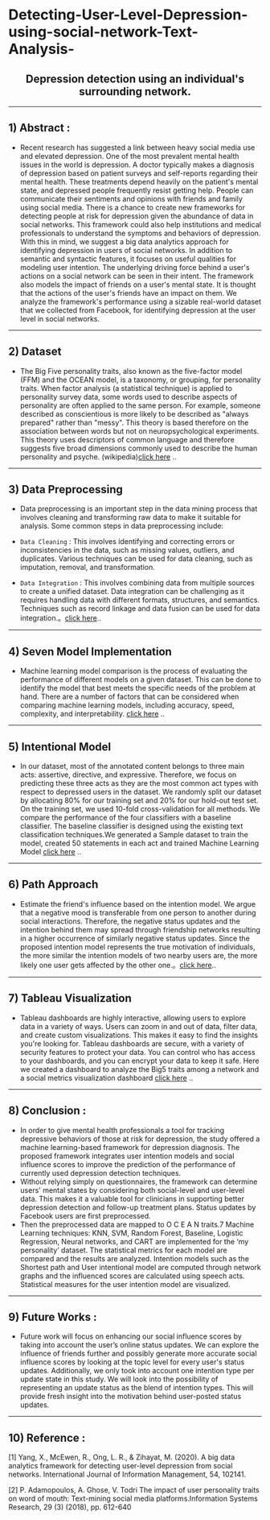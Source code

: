 # Detecting-User-Level-Depression-using-social-network-Text-Analysis-



## <center>  Depression detection using an individual's surrounding network.

<hr>



## 1) Abstract :

  * Recent research has suggested a link between heavy social media use and elevated depression. One of the most prevalent mental health issues in the world is depression. A doctor typically makes a diagnosis of depression based on patient surveys and self-reports regarding their mental health. These treatments depend heavily on the patient's mental state, and depressed people frequently resist getting help. People can communicate their sentiments and opinions with friends and family using social media. There is a chance to create new frameworks for detecting people at risk for depression given the abundance of data in social networks. This framework could also help institutions and medical professionals to understand the symptoms and behaviors of depression. With this in mind, we suggest a big data analytics approach for identifying depression in users of social networks. In addition to semantic and syntactic features, it focuses on useful qualities for modeling user intention. The underlying driving force behind a user's actions on a social network can be seen in their intent. The framework also models the impact of friends on a user's mental state. It is thought that the actions of the user's friends have an impact on them. We analyze the framework's performance using a sizable real-world dataset that we collected from Facebook, for identifying depression at the user level in social networks.

<hr>


## 2) Dataset  

  * The Big Five personality traits, also known as the five-factor model (FFM) and the OCEAN model, is a taxonomy, or grouping, for personality traits. When factor analysis (a statistical technique) is applied to personality survey data, some words used to describe aspects of personality are often applied to the same person. For example, someone described as conscientious is more likely to be described as "always prepared" rather than "messy". This theory is based therefore on the association between words but not on neuropsychological experiments. This theory uses descriptors of common language and therefore suggests five broad dimensions commonly used to describe the human personality and psyche. (wikipedia)[click here](1.Dataset) ..

<hr>

## 3) Data Preprocessing 

 * Data preprocessing is an important step in the data mining process that involves cleaning and transforming raw data to make it suitable for analysis. Some common steps in data preprocessing include:

 * `Data Cleaning` : This involves identifying and correcting errors or inconsistencies in the data, such as missing values, outliers, and duplicates. Various techniques can be used for data cleaning, such as imputation, removal, and transformation.

 * `Data Integration` : This involves combining data from multiple sources to create a unified dataset. Data integration can be challenging as it requires handling data with different formats, structures, and semantics. Techniques such as record linkage and data fusion can be used for data integration.。[click here](2.Data_Preprocessing)..

<hr>

## 4) Seven Model Implementation

 * Machine learning model comparison is the process of evaluating the performance of different models on a given dataset. This can be done to identify the model that best meets the specific needs of the problem at hand. There are a number of factors that can be considered when comparing machine learning models, including accuracy, speed, complexity, and interpretability. [click here](3.Seven_Machine_Learning_Model_Implementation) ..

<hr>

## 5) Intentional Model 

*  In our dataset, most of the annotated content belongs to three main acts: assertive, directive, and expressive. Therefore, we focus on predicting these three acts as they are the most common act types with respect to depressed users in the dataset. We randomly split our dataset by allocating 80% for our training set and 20% for our hold-out test set. On the training set, we used 10-fold cross-validation for all methods. We compare the performance of the four classifiers with a baseline classifier. The baseline classifier is designed using the existing text classification techniques.We generated a Sample dataset to train the model, created 50 statements in each act and trained Machine Learning Model
[click here](5.Intentional_Model) ..

<hr>

## 6) Path Approach

 * Estimate the friend's influence based on the intention model. We argue that a negative mood is transferable from one person to another during social interactions. Therefore, the negative status updates and the intention behind them may spread through friendship networks resulting in a higher occurrence of similarly negative status updates. Since the proposed intention model represents the true motivation of individuals, the more similar the intention models of two nearby users are, the more likely one user gets affected by the other one.。[click here](6.Path_Approach)..

<hr>

## 7) Tableau Visualization

  * Tableau dashboards are highly interactive, allowing users to explore data in a variety of ways. Users can zoom in and out of data, filter data, and create custom visualizations. This makes it easy to find the insights you're looking for. Tableau dashboards are secure, with a variety of security features to protect your data. You can control who has access to your dashboards, and you can encrypt your data to keep it safe. Here we created a dashboard to analyze the Big5 traits among a network and a social metrics visualization dashboard [click here](Tableau_visualization) ..
    
<hr>

## 8) Conclusion :

  * In order to give mental health professionals a tool for tracking depressive behaviors of those at risk for depression, the study offered a machine learning-based framework for depression diagnosis. The proposed framework integrates user intention models and social influence scores to improve the prediction of the performance of currently used depression detection techniques.
  * Without relying simply on questionnaires, the framework can determine users' mental states by considering both social-level and user-level data. This makes it a valuable tool for clinicians in supporting better depression detection and follow-up treatment plans. Status updates by Facebook users are first preprocessed.
  * Then the preprocessed data are mapped to O C E A N traits.7 Machine Learning techniques: KNN, SVM, Random Forest, Baseline, Logistic Regression, Neural networks, and CART are implemented for the ‘my personality’ dataset. The statistical metrics for each model are compared and the results are analyzed. Intention models such as the Shortest path and User intentional model are computed through network graphs and the influenced scores are calculated using speech acts. Statistical measures for the user intention model are visualized.


<hr>



## 9) Future Works :

  * Future work will focus on enhancing our social influence scores by taking into account the user’s online status updates. We can explore the influence of friends further and possibly generate more accurate social influence scores by looking at the topic level for every user's status updates. Additionally, we only took into account one intention type per update state in this study. We will look into the possibility of representing an update status as the blend of intention types. This will provide fresh insight into the motivation behind user-posted status updates.

<hr>



## 10) Reference :

[1] Yang, X., McEwen, R., Ong, L. R., & Zihayat, M. (2020). A big data analytics
framework for detecting user-level depression from social networks.
International Journal of Information Management, 54, 102141.

[2] P. Adamopoulos, A. Ghose, V. Todri The impact of user personality traits on word
of mouth: Text-mining social media platforms.Information Systems Research, 29 (3)
(2018), pp. 612-640




